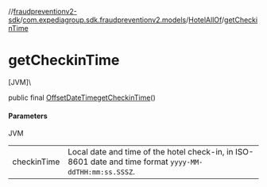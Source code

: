 //[fraudpreventionv2-sdk](../../../index.md)/[com.expediagroup.sdk.fraudpreventionv2.models](../index.md)/[HotelAllOf](index.md)/[getCheckinTime](get-checkin-time.md)

# getCheckinTime

[JVM]\

public final [OffsetDateTime](https://docs.oracle.com/javase/8/docs/api/java/time/OffsetDateTime.html)[getCheckinTime](get-checkin-time.md)()

#### Parameters

JVM

| | |
|---|---|
| checkinTime | Local date and time of the hotel check-in, in ISO-8601 date and time format `yyyy-MM-ddTHH:mm:ss.SSSZ`. |

